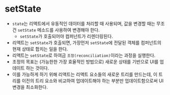 # setState
- `state`는 리액트에서 유동적인 데이터를 처리할 때 사용되며, 값을 변경할 때는 무조건 `setState` 메소드를 사용하여 변경해야 한다.
  - `setState`가 호출되어야 컴퍼넌트가 리렌더링된다.
- 리액트는 `setState`가 호출되면, 가장먼저 `setState`에 전달된 객체를 컴퍼넌트의 현재 상태로 합치는 일을 한다.
- 리액트는 `setState`로 하여금 `조정(reconciliation)`이라는 과정을 실행한다.
- 조정의 목표는 (가능한한 가장 효율적인 방법으로) 새로운 상태를 기반으로 UI를 업데이트 하는 것이다.
- 이를 가능하게 하기 위해 리액트는 리액트 요소들의 새로운 트리를 만드는데, 이 트리를 이전의 트리 요소와 비교하여 업데이트해야 하는 부분만 업데이트함으로써 UI변경을 최소화한다.
